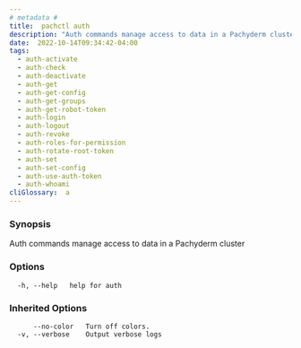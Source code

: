 ```yaml
---
# metadata # 
title:  pachctl auth
description: "Auth commands manage access to data in a Pachyderm cluster"
date:  2022-10-14T09:34:42-04:00
tags:
  - auth-activate
  - auth-check
  - auth-deactivate
  - auth-get
  - auth-get-config
  - auth-get-groups
  - auth-get-robot-token
  - auth-login
  - auth-logout
  - auth-revoke
  - auth-roles-for-permission
  - auth-rotate-root-token
  - auth-set
  - auth-set-config
  - auth-use-auth-token
  - auth-whoami
cliGlossary:  a
---
```


### Synopsis

Auth commands manage access to data in a Pachyderm cluster

### Options

```
  -h, --help   help for auth
```

### Inherited Options

```
      --no-color   Turn off colors.
  -v, --verbose    Output verbose logs
```

